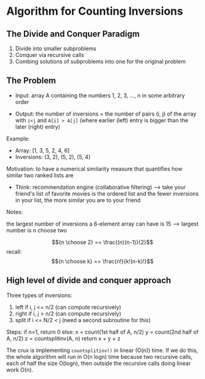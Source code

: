 # Algorithm for Counting Inversions

## The Divide and Conquer Paradigm

1. Divide into smaller subproblems
2. Conquer via recursive calls
3. Combing solutions of subproblems into one for the original problem

## The Problem

- Input: array A containing the numbers 1, 2, 3, ..., n in some arbitrary order

- Output: the number of inversions = the number of pairs (i, j) of the array with `i<j` and `A[i] > A[j]` (where earlier (left) entry is bigger than the later (right) entry)

Example:

- Array: [1, 3, 5, 2, 4, 6]
- Inversions: (3, 2), (5, 2), (5, 4)

Motivation: to have a numerical similarity measure that quantifies how similar two ranked lists are

- Think: recommendation engine (collaborative filtering) --> take your friend's list of favorite movies is the ordered list and the fewer inversions in your list, the more similar you are to your friend

Notes:

the largest number of inversions a 6-element array can have is 15 --> largest number is n choose two

$${n \choose 2} == \frac{(n)(n-1)}{2}$$
recall:
$${n \choose k} == \frac{n!}{k!(n-k)!}$$

## High level of divide and conquer approach

Three types of inversions:

1. left if i, j <= n/2 (can compute recursively)
2. right if i, j > n/2 (can compute recursively)
3. split if i <= N/2 < j (need a second subroutine for this)

Steps:
if n=1, return 0
else:
x = count(1st half of A, n/2)
y = count(2nd half of A, n/2)
z = countsplitinv(A, n)
return x + y + z

The crux is implementing `countsplitinv()` in linear (O(n)) time. If we do this, the whole algorithm will run in O(n logn) time because two recursive calls, each of half the size O(logn), then outside the recursive calls doing linear work O(n).
